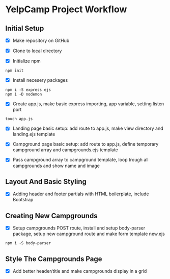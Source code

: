 # YelpCamp Project Workflow

## Initial Setup

- [x] Make repository on GitHub

- [x] Clone to local directory

- [x] Initialize npm
```
npm init
```

- [x] Install necesery packages
``` 
npm i -S express ejs 
npm i -D nodemon
```

- [x] Create app.js, make basic express importing, app variable, setting listen port
```
touch app.js
```

- [x] Landing page basic setup: add route to app.js, make view directory and landing.ejs template

- [x] Campground page basic setup: add route to app.js, define temporary campground array and campgrounds.ejs template

- [x] Pass campground array to campground template, loop trough all campgrounds and show name and image

## Layout And Basic Styling

- [x] Adding header and footer partials with HTML boilerplate, include Bootstrap

## Creating New Campgrounds

- [x] Setup campgrounds POST route, install and setup body-parser package, setup new campground route and make form template new.ejs
```
npm i -S body-parser
```

## Style The Campgrounds Page

- [x] Add better header/title and make campgrounds display in a grid
